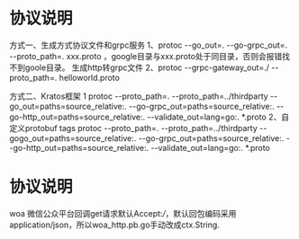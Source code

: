 # 协议说明
方式一、生成方式协议文件和grpc服务
1、protoc --go_out=. --go-grpc_out=. --proto_path=. xxx.proto ，google目录与xxx.proto处于同目录，否则会报错找不到goole目录。
生成http转grpc文件
2、protoc --grpc-gateway_out=./ --proto_path=. helloworld.proto

方式二、Kratos框架
1
protoc --proto_path=. --proto_path=../thirdparty --go_out=paths=source_relative:. --go-grpc_out=paths=source_relative:. --go-http_out=paths=source_relative:. --validate_out=lang=go:. *.proto
2、自定义protobuf tags
protoc --proto_path=. --proto_path=../thirdparty --gogo_out=paths=source_relative:. --go-grpc_out=paths=source_relative:. --go-http_out=paths=source_relative:. --validate_out=lang=go:. *.proto


# 协议说明
woa 微信公众平台回调get请求默认Accept:*/*，默认回包编码采用application/json，所以woa_http.pb.go手动改成ctx.String.
